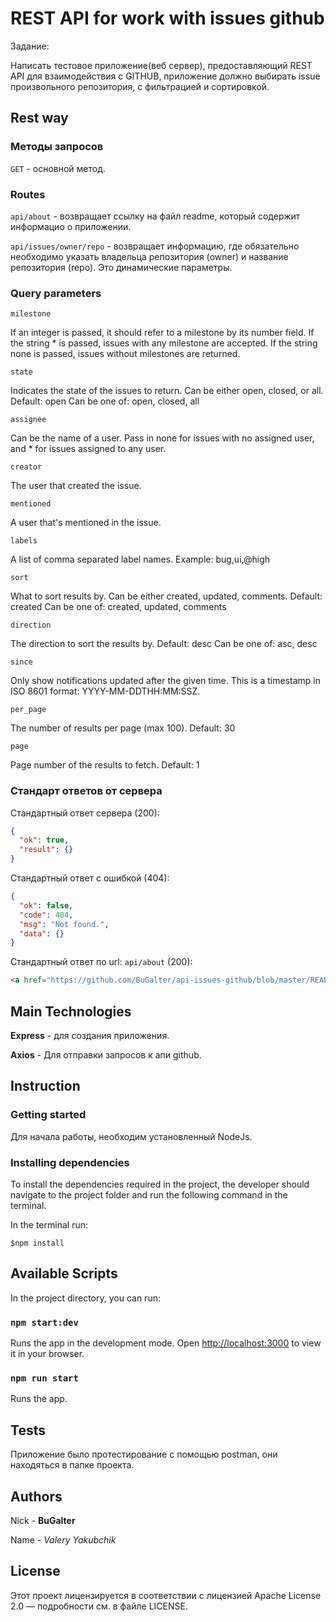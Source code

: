 # REST API for work with issues github

Задание:

Написать тестовое приложение(веб сервер), предоставляющий REST API для взаимодействия с GITHUB, приложение должно выбирать issue произвольного репозитория, с фильтрацией и сортировкой.

## Rest way

### Методы запросов

`GET` - основной метод.

### Routes

`api/about` - возвращает ссылку на файл readme, который содержит информацио о приложении.

`api/issues/owner/repo` - возвращает информацию, где обязательно необходимо указать владельца
репозитория (owner) и название репозитория (repo). Это динамические параметры.

### Query parameters

`milestone`

If an integer is passed, it should refer to a milestone by its number field. If the string \* is passed, issues with any milestone are accepted. If the string none is passed, issues without milestones are returned.

`state`

Indicates the state of the issues to return. Can be either open, closed, or all.
Default: open
Can be one of: open, closed, all

`assignee`

Can be the name of a user. Pass in none for issues with no assigned user, and \* for issues assigned to any user.

`creator`

The user that created the issue.

`mentioned`

A user that's mentioned in the issue.

`labels`

A list of comma separated label names. Example: bug,ui,@high

`sort`

What to sort results by. Can be either created, updated, comments.
Default: created
Can be one of: created, updated, comments

`direction`

The direction to sort the results by.
Default: desc
Can be one of: asc, desc

`since`

Only show notifications updated after the given time. This is a timestamp in ISO 8601 format: YYYY-MM-DDTHH:MM:SSZ.

`per_page`

The number of results per page (max 100).
Default: 30

`page`

Page number of the results to fetch.
Default: 1

### Стандарт ответов от сервера

Стандартный ответ сервера (200):

```json
{
  "ok": true,
  "result": {}
}
```

Стандартный ответ с ошибкой (404):

```json
{
  "ok": false,
  "code": 404,
  "msg": "Not found.",
  "data": {}
}
```

Стандартный ответ по url: `api/about` (200):

```html
<a href="https://github.com/BuGalter/api-issues-github/blob/master/README.md">README</a>
```

## Main Technologies

**Express** - для создания приложения.

**Axios** - Для отправки запросов к апи github.

## Instruction

### Getting started

Для начала работы, необходим установленный NodeJs.

### Installing dependencies

To install the dependencies required in the project, the developer should navigate to the project folder and run the following command in the terminal.

In the terminal run:

```shell
$npm install
```

## Available Scripts

In the project directory, you can run:

### `npm start:dev`

Runs the app in the development mode.
Open [http://localhost:3000](http://localhost:3000) to view it in your browser.

### `npm run start`

Runs the app.

## Tests

Приложение было протестирование с помощью postman, они находяться в папке проекта.

## Authors

Nick - **BuGalter**

Name - _Valery Yakubchik_

## License

Этот проект лицензируется в соответствии с лицензией Apache License 2.0 — подробности
см. в файле LICENSE.
